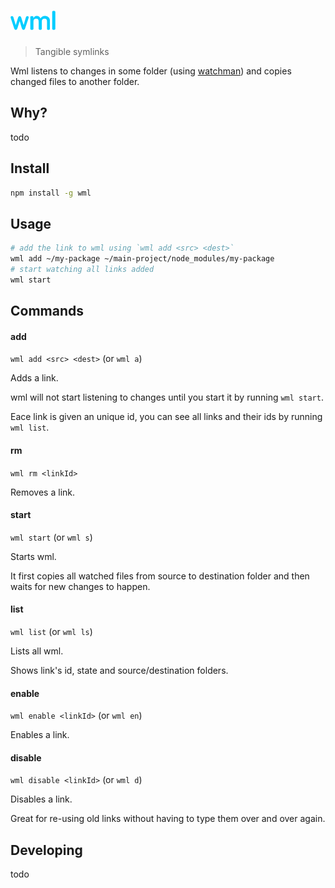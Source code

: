 # <img src="media/logo.png" width="72">

> Tangible symlinks

Wml listens to changes in some folder (using [watchman](https://facebook.github.io/watchman/)) and copies changed files to another folder.

## Why?

todo

## Install

```sh
npm install -g wml
```

## Usage

```sh
# add the link to wml using `wml add <src> <dest>`
wml add ~/my-package ~/main-project/node_modules/my-package
# start watching all links added
wml start
```

## Commands

#### add

`wml add <src> <dest>` (or `wml a`)

Adds a link.

wml will not start listening to changes until you start it by running `wml start`.

Eace link is given an unique id, you can see all links and their ids by running `wml list`.

#### rm

`wml rm <linkId>`

Removes a link.

#### start

`wml start` (or `wml s`)

Starts wml.

It first copies all watched files from source to destination folder and then waits for new changes to happen.

#### list

`wml list` (or `wml ls`)

Lists all wml.

Shows link's id, state and source/destination folders.

#### enable

`wml enable <linkId>` (or `wml en`)

Enables a link.

#### disable

`wml disable <linkId>` (or `wml d`)

Disables a link.

Great for re-using old links without having to type them over and over again.

## Developing

todo
